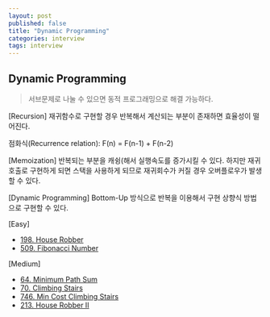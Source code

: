 ```yaml
---
layout: post
published: false
title: "Dynamic Programming"
categories: interview
tags: interview 
---
```


## Dynamic Programming
> 서브문제로 나눌 수 있으면 동적 프로그래밍으로 해결 가능하다.

[Recursion]
재귀함수로 구현할 경우 반복해서 계산되는 부분이 존재하면 효율성이 떨어진다.

점화식(Recurrence relation): F(n) = F(n-1) + F(n-2)

[Memoization]
반복되는 부분을 캐슁(해서 실행속도를 증가시킬 수 있다.
하지만 재귀호출로 구현하게 되면 스택을 사용하게 되므로 재귀회수가 커질 경우 오버플로우가 발생할 수 있다.

[Dynamic Programming]
Bottom-Up 방식으로 반복을 이용해서 구현
상향식 방법으로 구현할 수 있다.

[Easy]
- [198. House Robber](https://leetcode.com/problems/house-robber)
- [509. Fibonacci Number](https://leetcode.com/problems/fibonacci-number/)

[Medium]
- [64. Minimum Path Sum](https://leetcode.com/problems/minimum-path-sum/)
- [70. Climbing Stairs](https://leetcode.com/problems/climbing-stairs)
- [746. Min Cost Climbing Stairs](https://leetcode.com/problems/min-cost-climbing-stairs)
- [213. House Robber II](https://leetcode.com/problems/house-robber-ii/)